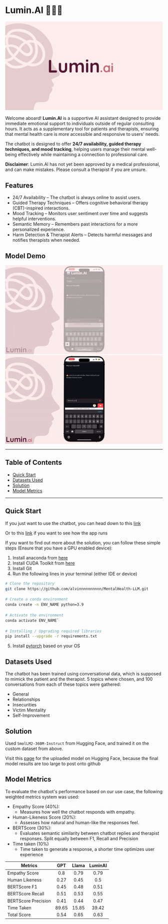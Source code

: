 # Lumin.AI 🧠👨‍⚕️
![cover image](https://github.com/alvinnnnnnnnnn/MentalHealth-LLM/blob/main/asset/LuminAI_logo.png)

Welcome aboard! **Lumin.AI** is a supportive AI assistant designed to provide immediate emotional support to individuals outside of regular consulting hours. It acts as a supplementary tool for patients and therapists, ensuring that mental health care is more accessible and responsive to users' needs.

The chatbot is designed to offer **24/7 availability, guided therapy techniques, and mood tracking**, helping users manage their mental well-being effectively while maintaining a connection to professional care.

**Disclaimer**: Lumin.AI has not yet been approved by a medical professional, and can make mistakes. Please consult a therapist if you are unsure.

## Features
- 24/7 Availability – The chatbot is always online to assist users.
- Guided Therapy Techniques – Offers cognitive behavioral therapy (CBT)-inspired interactions.
- Mood Tracking – Monitors user sentiment over time and suggests helpful interventions.
- Semantic Memory – Remembers past interactions for a more personalized experience.
- Harm Detection & Therapist Alerts – Detects harmful messages and notifies therapists when needed.

## Model Demo
![Demo](https://github.com/alvinnnnnnnnnn/MentalHealth-LLM/blob/main/asset/demo_2.gif)
![Demo](https://github.com/alvinnnnnnnnnn/MentalHealth-LLM/blob/main/asset/demo_1.gif)

---

## Table of Contents
- [Quick Start](#quick-start)
- [Datasets Used](#datasets-used)
- [Solution](#solution)
- [Model Metrics](#model-metrics)

---

## Quick Start
If you just want to use the chatbot, you can head down to this [link](https://luminai-chatbot.streamlit.app/)

Or to this [link](https://github.com/alvinnnnnnnnnn/Lumin.AI) if you want to see how the app runs

If you want to find out more about the solution, you can follow these simple steps (Ensure that you have a GPU enabled device):
1. Install anaconda from [here](https://www.anaconda.com/) 
2. Install CUDA Toolkit from [here](https://developer.nvidia.com/cuda-toolkit) 
3. Install Git
4. Run the following lines in your terminal (either IDE or device)
```bash
# Clone the repository
git clone https://github.com/alvinnnnnnnnnn/MentalHealth-LLM.git

# Create a conda environment
conda create -n ENV_NAME python=3.9

# Activate the environment
conda activate ENV_NAME`

# Installing / Upgrading required libraries 
pip install --upgrade -r requirements.txt
```
5. Install [pytorch](https://pytorch.org/) based on your OS

## Datasets Used
The chatbot has been trained using conversational data, which is supposed to mimick the patient and the therapist. 5 topics where chosen, and 100 conversations from each of these topics were gathered:
- General 
- Relationships 
- Insecurities
- Victim Mentality 
- Self-Improvement 


## Solution
Used `SmolLM2-360M-Instruct` from Hugging Face, and trained it on the custom dataset from above. 

Visit this [page](https://huggingface.co/alvinwongster/LuminAI) for the uploaded model on Hugging Face, because the final model results are too large to post onto github

## Model Metrics
To evaluate the chatbot's performance based on our use case, the following weighted metrics system was used:
- Empathy Score (40%): 
    - Measures how well the chatbot responds with empathy.
- Human-Likeness Score (20%):
    - Assesses how natural and human-like the responses feel.
- BERTScore (30%):  
    - Evaluates semantic similarity between chatbot replies and therapist responses. Split equally between F1, Recall and Precision
- Time taken (10%)
    - Time taken to generate a response, a shorter time optimizes user experience 

|Metrics             |GPT  |Llama|LuminAI|
|--------------------|:---:|:---:|:-----:|
|Empathy Score       |0.8  |0.79 |0.79   |
|Human Likeness      |0.27 |0.45 |0.5    |
|BERTScore F1        |0.45 |0.48 |0.51   |
|BERTScore Recall    |0.51 |0.53 |0.55   |
|BERTScore Precision |0.41 |0.44 |0.47   |
|Time Taken          |89.65|15.85|39.42  |
|Total Score         |0.54 |0.65 |0.63   |


